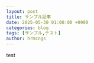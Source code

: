 ```yaml
---
layout: post
title: サンプル記事
date: 2025-05-30 01:00:00 +0900
categories: blog
tags: [サンプル,テスト]
author: hrmcngs
---
```

test
